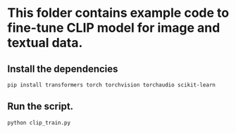 # This folder contains example code to fine-tune CLIP model for image and textual data.

## Install the dependencies 

```
pip install transformers torch torchvision torchaudio scikit-learn
```

 ## Run the script.

```
python clip_train.py
```

